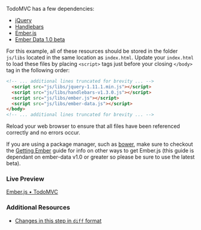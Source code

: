 TodoMVC has a few dependencies:

  * [jQuery](http://code.jquery.com/jquery-1.11.1.min.js)
  * [Handlebars](http://builds.handlebarsjs.com.s3.amazonaws.com/handlebars-v1.3.0.js)
  * [Ember.js](http://builds.emberjs.com/tags/v1.8.1/ember.js)
  * [Ember Data 1.0 beta](http://builds.emberjs.com/tags/v1.0.0-beta.11/ember-data.js)

For this example, all of these resources should be stored in the folder `js/libs` located in the same location as `index.html`. Update your `index.html` to load these files by placing `<script>` tags just before your closing `</body>` tag in the following order:

```html
<!-- ... additional lines truncated for brevity ... -->
  <script src="js/libs/jquery-1.11.1.min.js"></script>
  <script src="js/libs/handlebars-v1.3.0.js"></script>
  <script src="js/libs/ember.js"></script>
  <script src="js/libs/ember-data.js"></script>
</body>
<!-- ... additional lines truncated for brevity ... -->
```

Reload your web browser to ensure that all files have been referenced correctly and no errors occur.

If you are using a package manager, such as [bower](http://bower.io), make sure to checkout the [Getting Ember](/guides/getting-ember) guide for info on other ways to get Ember.js (this guide is dependant on ember-data v1.0 or greater so please be sure to use the latest beta).

### Live Preview
<a class="jsbin-embed" href="http://jsbin.com/ijefig/2/embed?live">Ember.js • TodoMVC</a><script src="http://static.jsbin.com/js/embed.js"></script>

### Additional Resources

  * [Changes in this step in `diff` format](https://github.com/emberjs/quickstart-code-sample/commit/0880d6e21b83d916a02fd17163f58686a37b5b2c)
